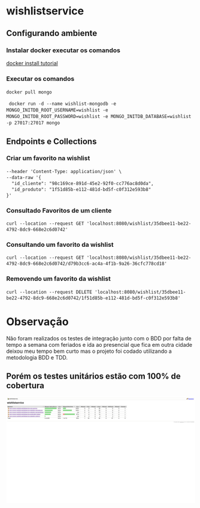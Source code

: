 # wishlistservice

## Configurando ambiente

### Instalar docker executar os comandos

[docker install tutorial](https://www.hostinger.com.br/tutoriais/container-docker?ppc_campaign=google_search_generic_hosting_all&bidkw=defaultkeyword&lo=9100232&gad_source=1&gclid=Cj0KCQjwk6SwBhDPARIsAJ59GwfAgdRW8oePCQJDCKgO4l7WwZROfqJzdVMbYIFOz1ty5fAAYh7CrVoaAiZXEALw_wcB)

### Executar os comandos

``` docker pull mongo ```

``` docker run -d --name wishlist-mongodb -e MONGO_INITDB_ROOT_USERNAME=wishlist -e MONGO_INITDB_ROOT_PASSWORD=wishlist -e MONGO_INITDB_DATABASE=wishlist -p 27017:27017 mongo```

## Endpoints e Collections

### Criar um favorito na wishlist
```curl --location --request POST 'localhost:8080/wishlist' \
--header 'Content-Type: application/json' \
--data-raw '{
  "id_cliente": "98c169ce-891d-45e2-92f0-cc776ac8d0da",
  "id_produto": "1f51d85b-e112-481d-bd5f-c0f312e593b8"
}'
```

### Consultado Favoritos de um cliente
```
curl --location --request GET 'localhost:8080/wishlist/35dbee11-be22-4792-8dc9-668e2c6d0742'
```

### Consultando um favorito da wishlist
```
curl --location --request GET 'localhost:8080/wishlist/35dbee11-be22-4792-8dc9-668e2c6d0742/d79b3cc6-ac4a-4f1b-9a26-36cfc778cd18'
```

### Removendo um favorito da wishlist
```
curl --location --request DELETE 'localhost:8080/wishlist/35dbee11-be22-4792-8dc9-668e2c6d0742/1f51d85b-e112-481d-bd5f-c0f312e593b8'
```

# Observação
Não foram realizados os testes de integração junto com o BDD por falta de tempo a semana com feriados e ida ao presencial que fica em outra cidade deixou meu tempo bem curto mas o projeto foi codado utilizando a metodologia BDD e TDD. 

## Porém os testes unitários estão com 100% de cobertura

![Cobertura de testes](coberturadetestes.png)

